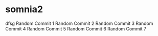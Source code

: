 # somnia2
dfsg
Random Commit 1
Random Commit 2
Random Commit 3
Random Commit 4
Random Commit 5
Random Commit 6
Random Commit 7
